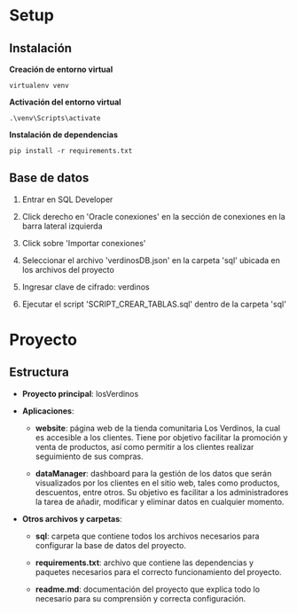 # Setup
## Instalación
**Creación de entorno virtual**
```
virtualenv venv
```

**Activación del entorno virtual**
```
.\venv\Scripts\activate
```

**Instalación de dependencias**
```
pip install -r requirements.txt
```

## Base de datos
1. Entrar en SQL Developer

2. Click derecho en 'Oracle conexiones' en la sección de conexiones en la barra lateral izquierda

3. Click sobre 'Importar conexiones'

4. Seleccionar el archivo 'verdinosDB.json' en la carpeta 'sql' ubicada en los archivos del proyecto

5. Ingresar clave de cifrado: verdinos

6. Ejecutar el script 'SCRIPT_CREAR_TABLAS.sql' dentro de la carpeta 'sql'

# Proyecto
## Estructura
- **Proyecto principal**: losVerdinos

- **Aplicaciones**:
    - **website**: página web de la tienda comunitaria Los Verdinos, la cual es accesible a los clientes. Tiene por objetivo facilitar la promoción y venta de productos, así como permitir a los clientes realizar seguimiento de sus compras.

    - **dataManager**: dashboard para la gestión de los datos que serán visualizados por los clientes en el sitio web, tales como productos, descuentos, entre otros. Su objetivo es facilitar a los administradores la tarea de añadir, modificar y eliminar datos en cualquier momento.

- **Otros archivos y carpetas**:
    - **sql**: carpeta que contiene todos los archivos necesarios para configurar la base de datos del proyecto.

    - **requirements.txt**: archivo que contiene las dependencias y paquetes necesarios para el correcto funcionamiento del proyecto.

    - **readme.md**: documentación del proyecto que explica todo lo necesario para su comprensión y correcta configuración.